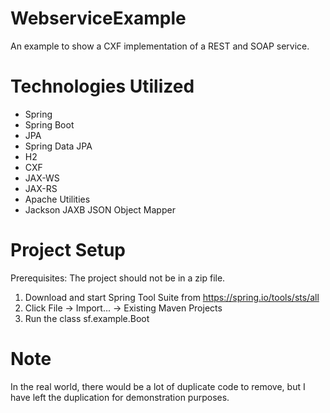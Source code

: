 # WebserviceExample
An example to show a CXF implementation of a REST and SOAP service.

# Technologies Utilized
- Spring
- Spring Boot
- JPA
- Spring Data JPA
- H2
- CXF
- JAX-WS
- JAX-RS
- Apache Utilities
- Jackson JAXB JSON Object Mapper

# Project Setup
Prerequisites: The project should not be in a zip file.

1. Download and start Spring Tool Suite from https://spring.io/tools/sts/all
2. Click File -> Import... -> Existing Maven Projects
3. Run the class sf.example.Boot

# Note
In the real world, there would be a lot of duplicate code to remove, but I have left the duplication for demonstration purposes.